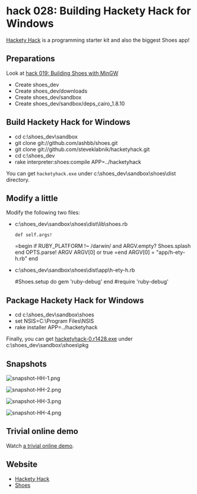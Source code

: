 hack 028: Building Hackety Hack for Windows
===========================================

[Hackety Hack](http://github.com/steveklabnik/hacketyhack) is a programming starter kit and also the biggest Shoes app!


Preparations
------------

Look at [hack 019: Building Shoes with MinGW](http://github.com/ashbb/shoes_hack_note/blob/master/md/hack019.md)

- Create shoes_dev
- Create shoes_dev/downloads
- Create shoes_dev/sandbox
- Create shoes_dev/sandbox/deps_cairo_1.8.10


Build Hackety Hack for Windows
------------------------------

- cd c:\shoes_dev\sandbox
- git clone git://github.com/ashbb/shoes.git
- git clone git://github.com/steveklabnik/hacketyhack.git
- cd c:\shoes_dev
- rake interpreter:shoes:compile APP=../hacketyhack

You can get `hacketyhack.exe` under c:\shoes_dev\sandbox\shoes\dist directory.


Modify a little
---------------

Modify the following two files:

- c:\shoes_dev\sandbox\shoes\dist\lib\shoes.rb

	  def self.args!
	=begin
	    if RUBY_PLATFORM !~ /darwin/ and ARGV.empty?
	      Shoes.splash
	    end
	    OPTS.parse! ARGV
	    ARGV[0] or true
	=end
	    ARGV[0] = "app/h-ety-h.rb"
	  end


- c:\shoes_dev\sandbox\shoes\dist\app\h-ety-h.rb

	#Shoes.setup do gem 'ruby-debug' end
	#require 'ruby-debug'


Package Hackety Hack for Windows
------------------------------

- cd c:\shoes_dev\sandbox\shoes
- set NSIS=C:\Program Files\NSIS
- rake installer APP=../hacketyhack

Finally, you can get [hacketyhack-0.r1428.exe](http://www.rin-shun.com/shoes/hacketyhack-0.r1428.exe) under c:\shoes_dev\sandbox\shoes\pkg


Snapshots
---------

![snapshot-HH-1.png](http://github.com/ashbb/shoes_hack_note/raw/master/img/snapshot-HH-1.png)

![snapshot-HH-2.png](http://github.com/ashbb/shoes_hack_note/raw/master/img/snapshot-HH-2.png)

![snapshot-HH-3.png](http://github.com/ashbb/shoes_hack_note/raw/master/img/snapshot-HH-3.png)

![snapshot-HH-4.png](http://github.com/ashbb/shoes_hack_note/raw/master/img/snapshot-HH-4.png)


Trivial online demo
-------------------

Watch [a trivial online demo](http://www.rin-shun.com/shoes/hacketyhack_demo.swf.html).


Website
-------

- [Hackety Hack](http://hacketyhack.heroku.com/)
- [Shoes](http://shoes.heroku.com/)
